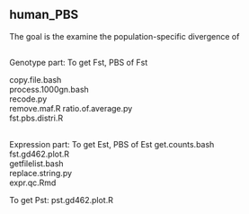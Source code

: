 ## human_PBS
The goal is the examine the population-specific divergence of 
##
##
Genotype part: 
To get Fst, PBS of Fst
 	
copy.file.bash 	
process.1000gn.bash 	
recode.py 	
remove.maf.R
ratio.of.average.py 	
fst.pbs.distri.R 	 
##
##
Expression part: 
To get Est, PBS of Est
get.counts.bash 	
fst.gd462.plot.R 	
getfilelist.bash 	
replace.string.py 	
expr.qc.Rmd


To get Pst: 
pst.gd462.plot.R 	
